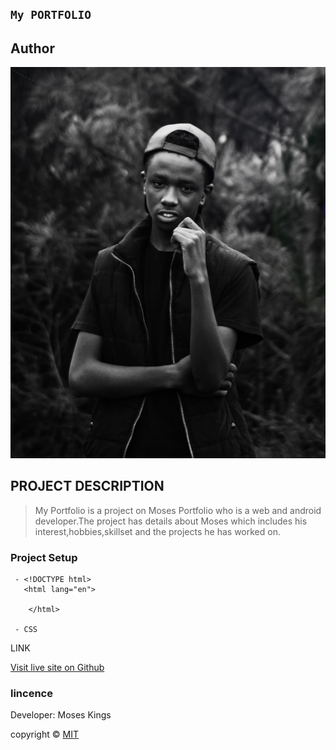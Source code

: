## ` My PORTFOLIO ` 

## **Author** 
![MOSES KINGS](./assets/moses.2.jpg "MOSES KINGS")

## PROJECT DESCRIPTION

>My Portfolio is a project on Moses Portfolio who is a web and android developer.The project has details about Moses which includes his interest,hobbies,skillset and the projects he has worked on.

### Project Setup
```
 - <!DOCTYPE html>
   <html lang="en">

    </html>

 - CSS
 ```
LINK

[Visit live site on Github]()

### **lincence**

Developer: Moses Kings

copyright  &copy;  [MIT](https://choosealicense.com/licenses/mit/)






